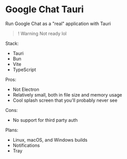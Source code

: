 # Google Chat Tauri

Run Google Chat as a "real" application with Tauri

> ! Warning
> Not ready lol

Stack:

- Tauri
- Bun
- Vite
- TypeScript

Pros:

- Not Electron
- Relatively small, both in file size and memory usage
- Cool splash screen that you'll probably never see

Cons:

- No support for third party auth

Plans:

- Linux, macOS, and Windows builds
- Notifications
- Tray